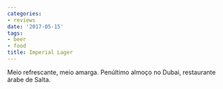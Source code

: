 ```yaml
---
categories:
- reviews
date: '2017-05-15'
tags:
- beer
- food
title: Imperial Lager
---
```


Meio refrescante, meio amarga. Penúltimo almoço no Dubai, restaurante árabe de Salta.